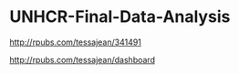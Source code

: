 # UNHCR-Final-Data-Analysis

http://rpubs.com/tessajean/341491

http://rpubs.com/tessajean/dashboard
